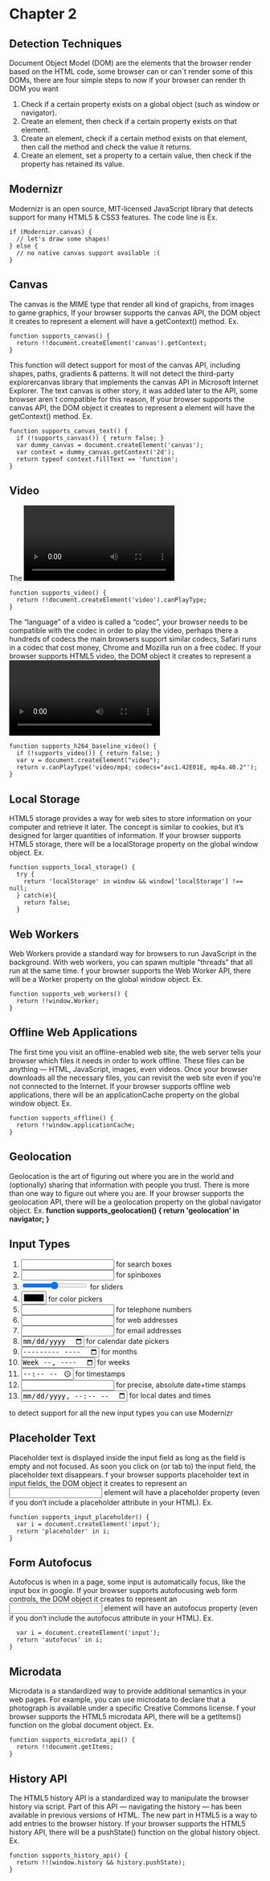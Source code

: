 # Chapter 2
## Detection Techniques
Document Object Model (DOM) are the elements that the browser render based on the HTML code, some browser can or can´t render some of this DOMs, there are four simple steps to now if your browser can render th DOM you want
1. Check if a certain property exists on a global object (such as window or navigator).
2. Create an element, then check if a certain property exists on that element.
3. Create an element, check if a certain method exists on that element, then call the method and check the value it returns.
4. Create an element, set a property to a certain value, then check if the property has retained its value.

## Modernizr
Modernizr is an open source, MIT-licensed JavaScript library that detects support for many HTML5 & CSS3 features.
The code line is <script src="modernizr.min.js"></script>
Ex.
```
if (Modernizr.canvas) {
  // let's draw some shapes!
} else {
  // no native canvas support available :(
}
```
## Canvas
The canvas is the MIME type that render all kind of grapichs, from images to game graphics, If your browser supports the canvas API, the DOM object it creates to represent a <canvas> element will have a getContext() method.
Ex. 
```
function supports_canvas() {
  return !!document.createElement('canvas').getContext;
}
```
This function will detect support for most of the canvas API, including shapes, paths, gradients & patterns. It will not detect the third-party explorercanvas library that implements the canvas API in Microsoft Internet Explorer.
The text canvas is other story, it was added later to the API, some browser aren´t compatible for this reason, If your browser supports the canvas API, the DOM object it creates to represent a <canvas> element will have the getContext() method.
Ex. 
```
function supports_canvas_text() {
  if (!supports_canvas()) { return false; }
  var dummy_canvas = document.createElement('canvas');
  var context = dummy_canvas.getContext('2d');
  return typeof context.fillText == 'function';
}
```
## Video
The <video> element is designed to be usable without any detection scripts. You can specify multiple video files, and browsers that support HTML5 video will choose one based on what video formats they support. If your browser don´t support the video API, you can use a third party plugins, if you want your video to do something more than play, you need to use JavaScript.
If your browser supports HTML5 video, the DOM object it creates to represent a <video> element will have a canPlayType() method.
Ex. 
```
function supports_video() {
  return !!document.createElement('video').canPlayType;
}
```
The “language” of a video is called a “codec”, your browser needs to be compatible with the codec in order to play the video, perhaps there a hundreds of codecs the main browsers support similar codecs, Safari runs in a codec that cost money, Chrome and Mozilla run on a free codec.
If your browser supports HTML5 video, the DOM object it creates to represent a <video> element will have a canPlayType() method.
Ex. 
```
function supports_h264_baseline_video() {
  if (!supports_video()) { return false; }
  var v = document.createElement("video");
  return v.canPlayType('video/mp4; codecs="avc1.42E01E, mp4a.40.2"');
}
```
## Local Storage
HTML5 storage provides a way for web sites to store information on your computer and retrieve it later. The concept is similar to cookies, but it’s designed for larger quantities of information.
If your browser supports HTML5 storage, there will be a localStorage property on the global window object.
Ex. 
```
function supports_local_storage() {
  try {
    return 'localStorage' in window && window['localStorage'] !== null;
  } catch(e){
    return false;
  }
  ```
## Web Workers
Web Workers provide a standard way for browsers to run JavaScript in the background. With web workers, you can spawn multiple “threads” that all run at the same time.
f your browser supports the Web Worker API, there will be a Worker property on the global window object.
Ex. 
```
function supports_web_workers() {
  return !!window.Worker;
}
```
## Offline Web Applications
The first time you visit an offline-enabled web site, the web server tells your browser which files it needs in order to work offline. These files can be anything — HTML, JavaScript, images, even videos. Once your browser downloads all the necessary files, you can revisit the web site even if you’re not connected to the Internet.
If your browser supports offline web applications, there will be an applicationCache property on the global window object.
Ex. 
```
function supports_offline() {
  return !!window.applicationCache;
}
```
## Geolocation
Geolocation is the art of figuring out where you are in the world and (optionally) sharing that information with people you trust. There is more than one way to figure out where you are.
If your browser supports the geolocation API, there will be a geolocation property on the global navigator object.
Ex. **function supports_geolocation() {
  return 'geolocation' in navigator;
}**
## Input Types
1. <input type="search"> for search boxes
2. <input type="number"> for spinboxes
3. <input type="range"> for sliders
4. <input type="color"> for color pickers
5. <input type="tel"> for telephone numbers
6. <input type="url"> for web addresses
7. <input type="email"> for email addresses
8. <input type="date"> for calendar date pickers
9. <input type="month"> for months
10. <input type="week"> for weeks
11. <input type="time"> for timestamps
12. <input type="datetime"> for precise, absolute date+time stamps
13. <input type="datetime-local"> for local dates and times

to detect support for all the new input types you can use Modernizr
## Placeholder Text
Placeholder text is displayed inside the input field as long as the field is empty and not focused. As soon you click on (or tab to) the input field, the placeholder text disappears.
f your browser supports placeholder text in input fields, the DOM object it creates to represent an <input> element will have a placeholder property (even if you don’t include a placeholder attribute in your HTML).
Ex. 
```
function supports_input_placeholder() {
  var i = document.createElement('input');
  return 'placeholder' in i;
}
```
## Form Autofocus
Autofocus is when in a page, some input is automatically focus, like the input box in google.
If your browser supports autofocusing web form controls, the DOM object it creates to represent an <input> element will have an autofocus property (even if you don’t include the autofocus attribute in your HTML).
Ex. 
```function supports_input_autofocus() {
  var i = document.createElement('input');
  return 'autofocus' in i;
}
```
## Microdata
Microdata is a standardized way to provide additional semantics in your web pages. For example, you can use microdata to declare that a photograph is available under a specific Creative Commons license.
f your browser supports the HTML5 microdata API, there will be a getItems() function on the global document object.
Ex. 
```
function supports_microdata_api() {
  return !!document.getItems;
}
```
## History API
The HTML5 history API is a standardized way to manipulate the browser history via script. Part of this API — navigating the history — has been available in previous versions of HTML. The new part in HTML5 is a way to add entries to the browser history.
If your browser supports the HTML5 history API, there will be a pushState() function on the global history object.
Ex.
```
function supports_history_api() {
  return !!(window.history && history.pushState);
}
```


